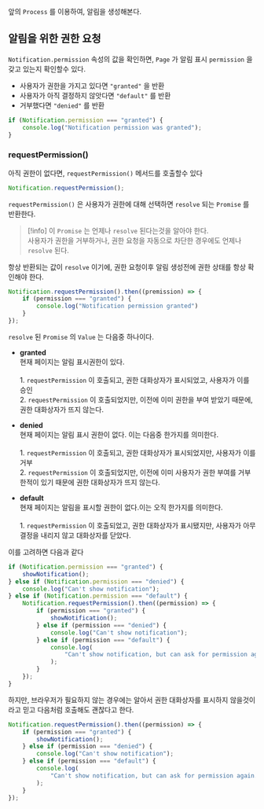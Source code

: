앞의 `Process` 를 이용하여, 알림을 생성해본다.
## 알림을 위한 권한 요청 

`Notification.permission` 속성의 값을 확인하면, `Page` 가 알림 표시 `permission` 을 갖고 있는지 확인할수 있다.

- 사용자가 권한을 가지고 있다면 `"granted"` 을 반환
- 사용자가 아직 결정하지 않앗다면 `"default"` 를 반환
- 거부했다면 `"denied"` 를 반환

```js
if (Notification.permission === "granted") {
	console.log("Notification permission was granted");
}
```

### requestPermission()

아직 권한이 없다면, `requestPermission()` 메서드를 호출할수 있다

```js
Notification.requestPermission();
```

`requestPermission()` 은 사용자가 권한에 대해 선택하면 `resolve` 되는 `Promise` 를 반환한다.

>[!info] 이 `Promise` 는 언제나 `resolve` 된다는것을 알아야 한다.<br>사용자가 권한을 거부하거나, 권한 요청을 자동으로 차단한 경우에도 언제나 `resolve` 된다.

항상 반환되는 값이 `resolve` 이기에, 권한 요청이후 알림 생성전에 권한 상태를 항상 확인해야 한다.

```js
Notification.requestPermission().then((premission) => {
	if (permission === "granted") {
		console.log("Notification permission granted")
	}
});
```

`resolve` 된 `Promise` 의 `Value` 는 다음중 하나이다.

- **granted**<br>현재 페이지는 알림 표시권한이 있다.<br><br>1. `requestPermission` 이 호출되고, 권한 대화상자가 표시되었고, 사용자가 이를 승인<br>2. `requestPermission` 이 호출되었지만, 이전에 이미 권한을 부여 받았기 때문에, 권한 대화상자가 뜨지 않는다. 

- **denied**<br>현재 페이지는 알림 표시 권한이 없다. 이는 다음중 한가지를 의미한다.<br><br>1. `requestPermission` 이 호출되고, 권한 대화상자가 표시되었지만, 사용자가 이를 거부<br>2. `requestPermission` 이 호출되었지만, 이전에 이미 사용자가 권한 부여를 거부한적이 있기 때문에 권한 대화상자가 뜨지 않는다.

- **default**<br>현재 페이지는 알림을 표시할 권한이 없다.이는 오직 한가지를 의미한다.<br><br>1. `requestPermission` 이 호출되었고, 권한 대화상자가 표시됐지만, 사용자가 아무 결정을 내리지 않고 대화상자를 닫았다.

이를 고려하면 다음과 같다

```js
if (Notification.permission === "granted") {
	showNotification();
} else if (Notification.permission === "denied") {
	console.log("Can't show notification");
} else if (Notification.permission === "default") {
	Notification.requestPermission().then((permission) => {
		if (permission === "granted") {
			showNotification();
		} else if (permission === "denied") {
			console.log("Can't show notification");
		} else if (permission === "default") {
			console.log(
				"Can't show notification, but can ask for permission again."
			);
		}
	});
}
```

하지만, 브라우저가 필요하지 않는 경우에는 알아서 권한 대화상자를 표시하지 않을것이라고 믿고 다음처럼 호출해도 괜찮다고 한다.

```js
Notification.requestPermission().then((permission) => {
	if (permission === "granted") {
		showNotification();
	} else if (permission === "denied") {
		console.log("Can't show notification");
	} else if (permission === "default") {
		console.log(
			"Can't show notification, but can ask for permission again."
		);
	}
});
```
